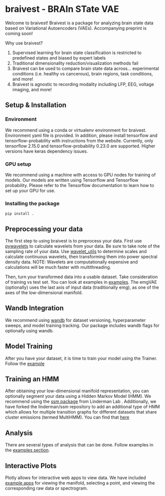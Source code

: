 # braivest - BRAIn STate VAE

Welcome to braivest! Braivest is a package for analyzing brain state data based on Variational Autoencoders (VAEs). 
Accompanying preprint is coming soon!

Why use braivest?

1) Supervised learning for brain state classification is restricted to predefined states and biased by expert labels
2) Traditional dimensionality reduction/visualization methods fail
3) Braivest can be used to compare brain state data across... experimental conditions (i.e. healthy vs cancerous), brain regions, task conditions, and more!
4) Braivest is agnostic to recording modality including LFP, EEG, voltage imaging, and more!

## Setup & Installation

### Environment

We recommend using a conda or virtualenv environment for braivest. Environment yaml file is provided. In addition, please install tensorflow and tensorflow-probability with instructions from the website. Currently, only tensorflow 2.15.0 and tensorflow-probability 0.23.0 are supported. Higher versions have keras dependency issues.

### GPU setup

We recommend using a machine with access to GPU nodes for training of models. Our models are written using Tensorflow and Tensorflow probability. Please refer to the Tensorflow documentation to learn how to set up your GPU for use.

### Installing the package

```
pip install .
```

## Preprocessing your data

The first step to using braivest is to preprocess your data.
First use [pywavelets](https://pywavelets.readthedocs.io/en/latest/ref/index.html) to calculate wavelets from your data. Be sure to take note of the sampling rate of your data. Use [wavelet_utils](braivest.preprocess.wavelet_utils) to determine scales and calculate continuous wavelets, then transforming them into power spectral density data. NOTE: Wavelets are computationally expensive and calculations will be much faster with multithreading.

Then, turn your transformed data into a usable dataset. Take consideration of training vs test set. You can look at examples in [examples](examples).
The emgVAE (optionally) uses the last axis of input data (traditionally emg), as one of the axes of the low-dimensional manifold. 

## Wandb Integration

We recommend using [wandb](https://docs.wandb.ai/quickstart) for dataset versioning, hyperparameter sweeps, and model training tracking. Our package includes wandb flags for optionally using wandb.

## Model Training
After you have your dataset, it is time to train your model using the Trainer. Follow the [example](examples/train_wandb.py)

## Training an HMM
After obtaining your low-dimensional manifold representation, you can optionally segment your data using a Hidden Markov Model (HMM). We recommend using the [ssm package](github.com/linderman/ssm) from Linderman Lab . 
Additionally, we have forked the linderman/ssm repository to add an additional type of HMM which allows for multiple transition graphs for different datasets that share cluster emissions (termed MultiHMM). You can find that [here](github.com/engellab/ssm)

## Analysis
There are several types of analysis that can be done. Follow examples in the [examples section](examples).

## Interactive Plots
Plotly allows for interactive web apps to view data. We have included [example apps](interactive) for viewing the manifold, selecting a point, and viewing the corresponding raw data or spectrogram. 










